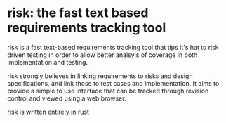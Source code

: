 # risk: the fast text based requirements tracking tool

risk is a fast text-based requirements tracking tool that tips it's hat
to risk driven testing in order to allow better analsyis of coverage
in both implementation and testing.

risk strongly believes in linking requirements to risks and design specifications,
and link those to test cases and implementation. It aims to provide a simple
to use interface that can be tracked through revision control and viewed
using a web browser.

risk is written entirely in rust
